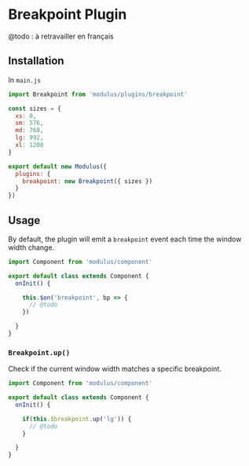 # Breakpoint Plugin

@todo : à retravailler en français


## Installation

In `main.js`
```js
import Breakpoint from 'modulus/plugins/breakpoint'

const sizes = {
  xs: 0,
  sm: 576,
  md: 768,
  lg: 992,
  xl: 1200
}

export default new Modulus({
  plugins: {
    breakpoint: new Breakpoint({ sizes })
  }
})
```


## Usage

By default, the plugin will emit a `breakpoint` event each time the window width change.

```js
import Component from 'modulus/component'

export default class extends Component {
  onInit() {

    this.$on('breakpoint', bp => {
      // @todo
    })

  }
}
```


### `Breakpoint.up()`

Check if the current window width matches a specific breakpoint.

```js
import Component from 'modulus/component'

export default class extends Component {
  onInit() {

    if(this.$breakpoint.up('lg')) {
      // @todo
    }

  }
}
```